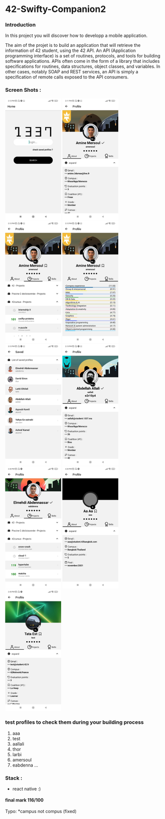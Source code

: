 # 42-Swifty-Companion2

### Introduction
In this project you will discover how to developp a mobile application.

The aim of the projet is to build an application that will retrieve the information of 42 student,
using the 42 API. An API (Application programming interface) is a set of routines, protocols,
and tools for building software applications. APIs often come in the form of a library that includes specifications for routines, data structures, object classes, and variables. In other cases,
notably SOAP and REST services, an API is simply a specification of remote calls exposed to
the API consumers.

### Screen Shots :

<p>
<img src="./docs/home.jpeg?raw=true" alt="home" width="180"/>
<img src="./docs/p-amersoul-about.jpeg" alt="drawing" width="180"/>
<img src="./docs/p-amersoul-projects.jpeg" alt="drawing" width="180"/>
<img src="./docs/p-amersoul-skills.jpeg" alt="drawing" width="180"/> 
<img src="./docs/saved.jpeg" alt="drawing" width="180"/>
<img src="./docs/p-aallali-about-saved.jpeg" alt="drawing" width="180"/>
<img src="./docs/p-eabdenna-projects.jpeg" alt="drawing" width="180"/>
<img src="./docs/p-aaa.jpeg" alt="drawing" width="180"/>
<img src="./docs/p-test.jpeg" alt="drawing" width="180"/>
</p>

### test profiles to check them during your building process

1. aaa
1. test
1. aallali
1. thor
1. larbi
1. amersoul
1. eabdenna
   ...

### Stack :

- react native :)

#### final mark 116/100

Typo: \*campus not compus (fixed)
